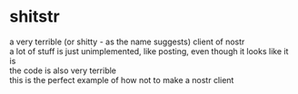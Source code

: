 # shitstr
a very terrible (or shitty - as the name suggests) client of nostr  
a lot of stuff is just unimplemented, like posting, even though it looks like it is  
the code is also very terrible  
this is the perfect example of how not to make a nostr client
